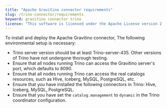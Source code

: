 ```yaml
---
title: "Apache Gravitino connector requirements"
slug: /trino-connector/requirements
keyword: gravitino connector trino
license: "This software is licensed under the Apache License version 2."
---
```


To install and deploy the Apache Gravitino connector, The following environmental setup is necessary:

- Trino server version should be at least Trino-server-435.
  Other versions of Trino have not undergone thorough testing.
- Ensure that all nodes running Trino can access the Gravitino server's port, which defaults to 8090.
- Ensure that all nodes running Trino can access the real catalogs resources, such as Hive, Iceberg, MySQL, PostgreSQL, etc.
- Ensure that you have installed the following connectors in Trino: Hive, Iceberg, MySQL, PostgreSQL.
- Ensure that you have set the `catalog.management` to `dynamic` in the Trino coordinator configuration.
